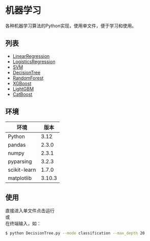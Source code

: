# 机器学习

各种机器学习算法的Python实现，使用单文件，便于学习和使用。

## 列表
- [LinearRegression](#LinearRegression)
- [LogisticsRegression](#LogisticsRegression)
- [SVM](#SVM)
- [DecisionTree](#DecisionTree)
- [RandomForest](#RandomForest)
- [XGBoost](#XGBoost)
- [LightGBM](#LightGBM)
- [CatBoost](#CatBoost)

## 环境
| 环境           | 版本      |
|---------------|---------|
| Python        | 3.12    |
| pandas        | 2.3.0   |
| numpy         | 2.3.1   |
| pyparsing     | 3.2.3   |
| scikit-learn  | 1.7.0   |
| matplotlib    | 3.10.3  |

## 使用
直接进入单文件点击运行  
或  
在终端输入，如： 
```sh
$ python DecisionTree.py --mode classification --max_depth 20
```


